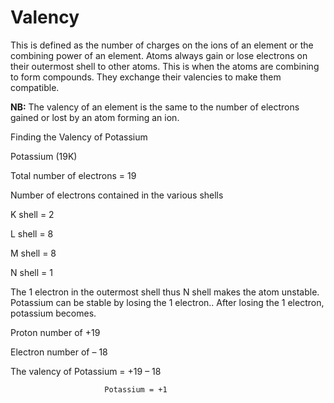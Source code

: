 # Valency

This is defined as the number of charges on the ions of an element or the combining power of an element. Atoms always gain or lose electrons on their outermost shell to other atoms. This is when the atoms are combining to form compounds. They exchange their valencies to make them compatible.

**NB:** The valency of an element is the same to the number of electrons gained or lost by an atom forming an ion.

Finding the Valency of Potassium

Potassium (19K)

Total number of electrons = 19

Number of electrons contained in the various shells

K shell = 2

L shell = 8

M shell = 8

N shell = 1

The 1 electron in the outermost shell thus N shell makes the atom unstable. Potassium can be stable by losing the 1 electron.. After losing the 1 electron, potassium becomes.

Proton number of +19

Electron number of – 18

The valency of Potassium = +19 – 18

                         Potassium = +1
